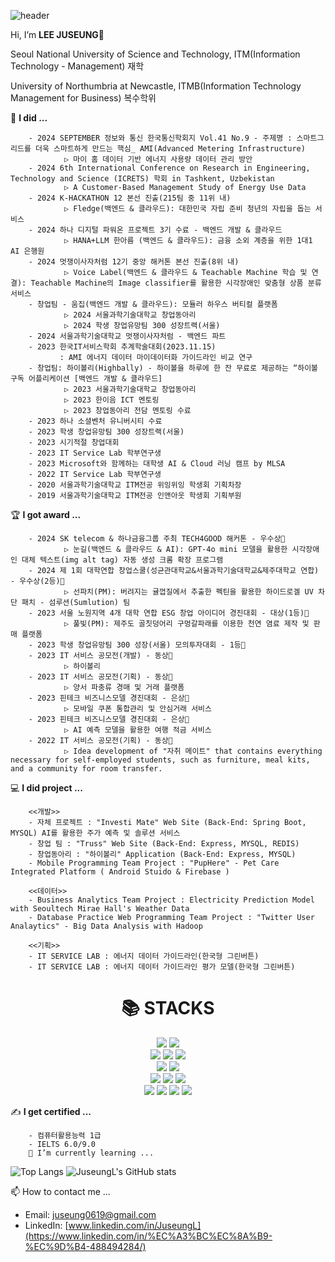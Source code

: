 ![header](https://capsule-render.vercel.app/api?type=wave&color=auto&height=360&section=header&text=LEE%20JUSEUNG%20이주승&fontSize=80)

Hi, I’m **LEE JUSEUNG👋**

Seoul National University of Science and Technology, ITM(Information Technology - Management) 재학

University of Northumbria at Newcastle, ITMB(Information Technology Management for Business) 복수학위

📔 **I did ...**

        - 2024 SEPTEMBER 정보와 통신 한국통신학회지 Vol.41 No.9 - 주제명 : 스마트그리드를 더욱 스마트하게 만드는 핵심_ AMI(Advanced Metering Infrastructure) 
                ▷ 마이 홈 데이터 기반 에너지 사용량 데이터 관리 방안
        - 2024 6th International Conference on Research in Engineering, Technology and Science (ICRETS) 학회 in Tashkent, Uzbekistan
                ▷ A Customer-Based Management Study of Energy Use Data
        - 2024 K-HACKATHON 12 본선 진출(215팀 중 11위 내)
                ▷ Fledge(백엔드 & 클라우드): 대한민국 자립 준비 청년의 자립을 돕는 서비스
        - 2024 하나 디지털 파워온 프로젝트 3기 수료 - 백엔드 개발 & 클라우드
                ▷ HANA+LLM 한아름 (백엔드 & 클라우드): 금융 소외 계층을 위한 1대1 AI 은행원
        - 2024 멋쟁이사자처럼 12기 중앙 해커톤 본선 진출(8위 내)
                ▷ Voice Label(백엔드 & 클라우드 & Teachable Machine 학습 및 연결): Teachable Machine의 Image classifier를 활용한 시각장애인 맞춤형 상품 분류 서비스
        - 창업팀 - 움집(백엔드 개발 & 클라우드): 모듈러 하우스 버티컬 플랫폼
                ▷ 2024 서울과학기술대학교 창업동아리
                ▷ 2024 학생 창업유망팀 300 성장트랙(서울)
        - 2024 서울과학기술대학교 멋쟁이사자처럼 - 백엔드 파트
        - 2023 한국IT서비스학회 추계학술대회(2023.11.15)
               : AMI 에너지 데이터 마이데이터화 가이드라인 비교 연구
        - 창업팀: 하이볼리(Highbally) - 하이볼을 하루에 한 잔 무료로 제공하는 “하이볼 구독 어플리케이션 [백엔드 개발 & 클라우드]
                ▷ 2023 서울과학기술대학교 창업동아리
                ▷ 2023 한이음 ICT 멘토링 
                ▷ 2023 창업동아리 전담 멘토링 수료  
        - 2023 하나 소셜벤처 유니버시티 수료 
        - 2023 학생 창업유망팀 300 성장트랙(서울)
        - 2023 시기적절 창업대회
        - 2023 IT Service Lab 학부연구생
        - 2023 Microsoft와 함께하는 대학생 AI & Cloud 러닝 캠프 by MLSA
        - 2022 IT Service Lab 학부연구생
        - 2020 서울과학기술대학교 ITM전공 위잉위잉 학생회 기획차장
        - 2019 서울과학기술대학교 ITM전공 인앤아웃 학생회 기획부원


🏆 **I got award ...**

        - 2024 SK telecom & 하나금융그룹 주최 TECH4GOOD 해커톤 - 우수상🥈
                ▷ 눈길(백엔드 & 클라우드 & AI): GPT-4o mini 모델을 활용한 시각장애인 대체 텍스트(img alt tag) 자동 생성 크롬 확장 프로그램
        - 2024 제 1회 대학연합 창업스쿨(성균관대학교&서울과학기술대학교&제주대학교 연합) - 우수상(2등)🥈
                ▷ 선파치(PM): 버려지는 귤껍질에서 추출한 펙틴을 활용한 하이드로겔 UV 차단 패치 - 섬루션(Sumlution) 팀
        - 2023 서울 노원지역 4개 대학 연합 ESG 창업 아이디어 경진대회 - 대상(1등)🏅   
                ▷ 풀빛(PM): 제주도 골칫덩어리 구멍갈파래를 이용한 천연 염료 제작 및 판매 플랫폼
        - 2023 학생 창업유망팀 300 성장(서울) 모의투자대회 - 1등🏅       
        - 2023 IT 서비스 공모전(개발) - 동상🥉
                ▷ 하이볼리
        - 2023 IT 서비스 공모전(기획) - 동상🥉
                ▷ 양서 파충류 경매 및 거래 플랫폼
        - 2023 핀테크 비즈니스모델 경진대회 - 은상🥈
                ▷ 모바일 쿠폰 통합관리 및 안심거래 서비스
        - 2023 핀테크 비즈니스모델 경진대회 - 은상🥈
                ▷ AI 예측 모델을 활용한 여행 적금 서비스
        - 2022 IT 서비스 공모전(기획) - 동상🥉
                ▷ Idea development of "자취 메이트" that contains everything necessary for self-employed students, such as furniture, meal kits, and a community for room transfer.
         
💻 **I did project ...**

        <<개발>>
        - 자체 프로젝트 : "Investi Mate" Web Site (Back-End: Spring Boot, MYSQL) AI를 활용한 주가 예측 및 솔루션 서비스
        - 창업 팀 : "Truss" Web Site (Back-End: Express, MYSQL, REDIS)
        - 창업동아리 : "하이볼리" Application (Back-End: Express, MYSQL)
        - Mobile Programming Team Project : "PupHere" - Pet Care Integrated Platform ( Android Stuido & Firebase )
        
        <<데이터>>
        - Business Analytics Team Project : Electricity Prediction Model with Seoultech Mirae Hall's Weather Data
        - Database Practice Web Programming Team Project : "Twitter User Analaytics" - Big Data Analysis with Hadoop
        
        <<기획>>
        - IT SERVICE LAB : 에너지 데이터 가이드라인(한국형 그린버튼)
        - IT SERVICE LAB : 에너지 데이터 가이드라인 평가 모델(한국형 그린버튼)    


<div align=center><h1>📚 STACKS</h1></div>
<div align=center> 
          <img src="https://img.shields.io/badge/spring-6DB33F?style=for-the-badge&logo=spring&logoColor=white"> 
          <img src="https://img.shields.io/badge/java-007396?style=for-the-badge&logo=java&logoColor=white">
          <br>
          <img src="https://img.shields.io/badge/docker-2496ED?style=for-the-badge&logo=docker&logoColor=white">
          <!-- <img src="https://img.shields.io/badge/kubernetes-326CE5?style=for-the-badge&logo=kubernetes&logoColor=white">-->
          <img src="https://img.shields.io/badge/nginx-%23009639.svg?style=for-the-badge&logo=nginx&logoColor=white">
          <img src="https://img.shields.io/badge/amazonaws-232F3E?style=for-the-badge&logo=amazonaws&logoColor=white"> 
          <br>
          <img src="https://img.shields.io/badge/github%20actions-2088FF?style=for-the-badge&logo=github-actions&logoColor=white">
          <img src="https://img.shields.io/badge/docker%20hub-2496ED?style=for-the-badge&logo=docker&logoColor=white">
          <br>
          <img src="https://img.shields.io/badge/mysql-4479A1?style=for-the-badge&logo=mysql&logoColor=white">
          <img src="https://img.shields.io/badge/redis-DC382D?style=for-the-badge&logo=redis&logoColor=white">
          <img src="https://img.shields.io/badge/firebase-FFCA28?style=for-the-badge&logo=firebase&logoColor=white">
          <br>
          <img src="https://img.shields.io/badge/node.js-339933?style=for-the-badge&logo=Node.js&logoColor=white">
          <img src="https://img.shields.io/badge/express-000000?style=for-the-badge&logo=express&logoColor=white">
          <img src="https://img.shields.io/badge/kotlin-0095D5?style=for-the-badge&logo=kotlin&logoColor=white">                
          <img src="https://img.shields.io/badge/python-3776AB?style=for-the-badge&logo=python&logoColor=white"> 
          <br>
</div>



✍ **I get certified ...**

        - 컴퓨터활용능력 1급
        - IELTS 6.0/9.0
        🌱 I’m currently learning ...



![Top Langs](https://github-readme-stats.vercel.app/api/top-langs/?username=JuseungL&layout=compact&theme=tokyonight)   ![JuseungL's GitHub stats](https://github-readme-stats.vercel.app/api?username=JuseungL&show_icons=true&theme=dark)   

📫 How to contact me ...  
- Email: juseung0619@gmail.com
- LinkedIn: [www.linkedin.com/in/JuseungL](https://www.linkedin.com/in/%EC%A3%BC%EC%8A%B9-%EC%9D%B4-488494284/)
